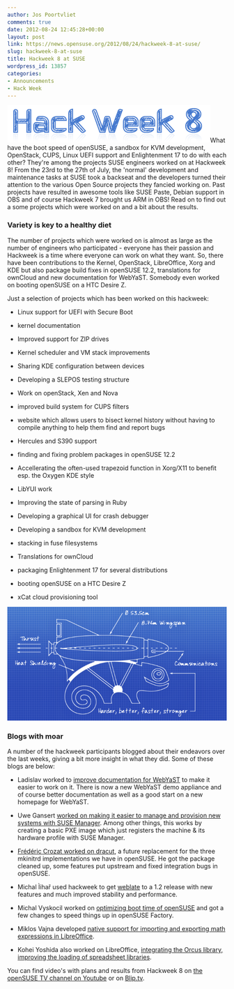 ```yaml
---
author: Jos Poortvliet
comments: true
date: 2012-08-24 12:45:28+00:00
layout: post
link: https://news.opensuse.org/2012/08/24/hackweek-8-at-suse/
slug: hackweek-8-at-suse
title: Hackweek 8 at SUSE
wordpress_id: 13857
categories:
- Announcements
- Hack Week
---
```


![](/wp-content/uploads/2012/08/hackweek9.png)What have the boot speed of openSUSE, a sandbox for KVM development, OpenStack, CUPS, Linux UEFI support and Enlightenment 17 to do with each other? They're among the projects SUSE engineers worked on at Hackweek 8! From the 23rd to the 27th of July, the 'normal' development and maintenance tasks at SUSE took a backseat and the developers turned their attention to the various Open Source projects they fancied working on. Past projects have resulted in awesome tools like SUSE Paste, Debian support in OBS and of course Hackweek 7 brought us ARM in OBS! Read on to find out a some projects which were worked on and a bit about the results.<!-- more -->



### Variety is key to a healthy diet


The number of projects which were worked on is almost as large as the number of engineers who participated - everyone has their passion and Hackweek is a time where everyone can work on what they want. So, there have been contributions to the Kernel, OpenStack, LibreOffice, Xorg and KDE but also package build fixes in openSUSE 12.2, translations for ownCloud and new documentation for WebYaST. Somebody even worked on booting openSUSE on a HTC Desire Z.

Just a selection of projects which has been worked on this hackweek:




  * Linux support for UEFI with Secure Boot


  * kernel documentation


  * Improved support for ZIP drives


  * Kernel scheduler and VM stack improvements


  * Sharing KDE configuration between devices


  * Developing a SLEPOS testing structure


  * Work on openStack, Xen and Nova


  * improved build system for CUPS filters


  * website which allows users to bisect kernel history without having to compile anything to help them find and report bugs


  * Hercules and S390 support


  * finding and fixing problem packages in openSUSE 12.2


  * Accellerating the often-used trapezoid function in Xorg/X11 to benefit esp. the Oxygen KDE style


  * LibYUI work


  * Improving the state of parsing in Ruby


  * Developing a graphical UI for crash debugger


  * Developing a sandbox for KVM development


  * stacking in fuse filesystems


  * Translations for ownCloud


  * packaging Enlightenment 17 for several distributions


  * booting openSUSE on a HTC Desire Z


  * xCat cloud provisioning tool


![](/wp-content/uploads/2012/08/hackweek10.png)


### Blogs with moar


A number of the hackweek participants blogged about their endeavors over the last weeks, giving a bit more insight in what they did. Some of these blogs are below:




  * Ladislav worked to [improve documentation for WebYaST](//lslezak.blogspot.com/2012/07/opensuse-hackweek-viii-new-webyast-demo.html) to make it easier to work on it. There is now a new WebYaST demo appliance and of course better documentation as well as a good start on a new homepage for WebYaST.


  * Uwe Gansert [worked on making it easier to manage and provision new systems with SUSE Manager](//suse.gansert.net/?p=542). Among other things, this works by creating a basic PXE image which just registers the machine & its hardware profile with SUSE Manager.


  * [Frédéric Crozat worked on dracut](//blog.crozat.net/2012/07/my-hackweek8-project-dracut.html), a future replacement for the three mkinitrd implementations we have in openSUSE. He got the package cleaned up, some features put upstream and fixed integration bugs in openSUSE.


  * Michal Ìihař used hackweek to get [weblate](//weblate.org/) to a 1.2 release with new features and much improved stability and performance.


  * Michal Vyskocil worked on [optimizing boot time of openSUSE](//lizards.opensuse.org/2012/07/31/optimizing-a-boot-time-aka-2-second-boot-part-2/) and got a few changes to speed things up in openSUSE Factory.


  * Miklos Vajna developed [native support for importing and exporting math expressions in LibreOffice](//vmiklos.hu/blog/lo-rtf-math-native).


  * Kohei Yoshida also worked on LibreOffice, [integrating the Orcus library, improving the loading of spreadsheet libraries](//kohei.us/2012/08/08/orcus-integration-into-libreoffice).



You can find video's with plans and results from Hackweek 8 on [the openSUSE TV channel on Youtube](//www.youtube.com/user/opensusetv?feature=results_main) or on [Blip.tv](//blip.tv/opensuse).
